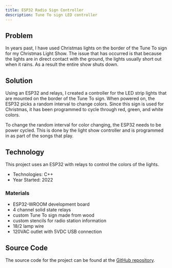 ```yaml
---
title: ESP32 Radio Sign Controller
description: Tune To sign LED controller
---
```


## Problem

In years past, I have used Christmas lights on the border of the Tune To sign for my Christmas Light Show. 
The issue that has occurred is that because the lights are in direct contact with the ground, the lights 
usually short out when it rains. As a result the entire show shuts down.

## Solution

Using an ESP32 and relays, I created a controller for the LED strip lights that are mounted on the border of 
the Tune To sign. When powered on, the ESP32 picks a random interval to change colors. Since this sign 
is used for Christmas, it has been programmed to cycle through red, green, and white colors.

To change the random interval for color changing, the ESP32 needs to be power cycled. This is done by the 
light show controller and is programmed in as part of the songs that play.

## Technology

This project uses an ESP32 with relays to control the colors of the lights. 

* Technologies: C++
* Year Started: 2022

### Materials

* ESP32-WROOM development board
* 4 channel solid state relays
* custom Tune To sign made from wood
* custom stencils for radio station information
* 18/2 lamp wire
* 120VAC outlet with 5VDC USB connection

## Source Code

The source code for the project can be found at the 
<a href="https://github.com/almostengr/esp32radiosign" target="_blank">GitHub repository</a>.
